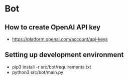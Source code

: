 # Bot

## How to create OpenAI API key

- https://platform.openai.com/account/api-keys

## Setting up development environment

- pip3 install -r src/bot/requirements.txt
- python3 src/bot/main.py